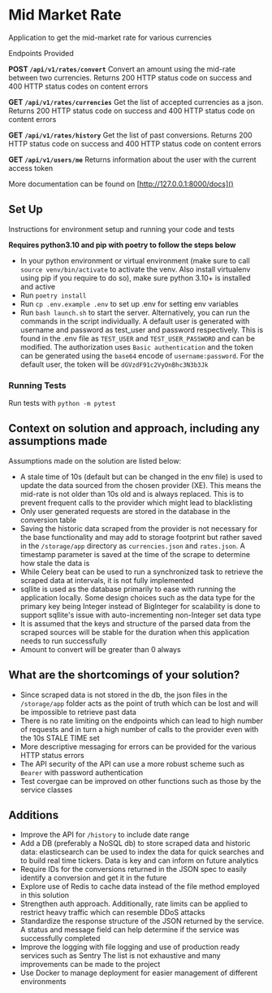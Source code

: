 # Mid Market Rate

Application to get the mid-market rate for various currencies

Endpoints Provided

**POST `/api/v1/rates/convert`** Convert an amount using the mid-rate between two currencies. Returns 200 HTTP status
code on success and 400 HTTP status codes on content errors

**GET `/api/v1/rates/currencies`** Get the list of accepted currencies as a json. Returns 200 HTTP status code on
success and 400 HTTP status code on content errors

**GET `/api/v1/rates/history`** Get the list of past conversions. Returns 200 HTTP status code on success and 400 HTTP
status code on content errors

**GET `/api/v1/users/me`** Returns information about the user with the current access token

More documentation can be found on [http://127.0.0.1:8000/docs]()

## Set Up

Instructions for environment setup and running your code and tests

**Requires python3.10 and pip with poetry to follow the steps below**

- In your python environment or virtual environment (make sure to call `source venv/bin/activate` to activate the venv.
  Also install virtualenv using pip if you require to do so), make sure python 3.10+ is installed and active
- Run `poetry install`
- Run `cp .env.example .env` to set up .env for setting env variables
- Run `bash launch.sh` to start the server. Alternatively, you can run the commands in the script individually.
  A default user is generated with username and password as test_user and password respectively. This is found in the
  .env file as `TEST_USER` and `TEST_USER_PASSWORD` and can be modified. The authorization uses `Basic authentication`
  and the token can be generated using the `base64` encode of `username:password`. For the default user, the token will
  be `dGVzdF91c2VyOnBhc3N3b3Jk`

### Running Tests

Run tests with `python -m pytest`

## Context on solution and approach, including any assumptions made

Assumptions made on the solution are listed below:

- A stale time of 10s (default but can be changed in the env file) is used to update the data sourced from the chosen
  provider (XE). This means the mid-rate is not older than 10s old and is always replaced. This is to prevent frequent
  calls to the provider which might lead to blacklisting
- Only user generated requests are stored in the database in the conversion table
- Saving the historic data scraped from the provider is not necessary for the base functionality and may add to storage
  footprint but rather saved in the `/storage/app` directory as `currencies.json` and `rates.json`. A timestamp
  parameter is saved at the time of the scrape to determine how stale the data is
- While Celery beat can be used to run a synchronized task to retrieve the scraped data at intervals, it is not fully
  implemented
- sqllite is used as the database primarily to ease with running the application locally. Some design choices such as
  the data type for the primary key being Integer instead of BigInteger for scalability is done to support sqllite's
  issue with auto-incrementing non-Integer set data type
- It is assumed that the keys and structure of the parsed data from the scraped sources will be stable for the duration
  when this application needs to run successfully
- Amount to convert will be greater than 0 always

## What are the shortcomings of your solution?

- Since scraped data is not stored in the db, the json files in the `/storage/app` folder acts as the point of truth
  which can be lost and will be impossible to retrieve past data
- There is no rate limiting on the endpoints which can lead to high number of requests and in turn a high number of
  calls to the provider even with the 10s STALE TIME set
- More descriptive messaging for errors can be provided for the various HTTP status errors
- The API security of the API can use a more robust scheme such as `Bearer` with password authentication
- Test covergae can be improved on other functions such as those by the service classes

## Additions

- Improve the API for `/history` to include date range
- Add a DB (preferably a NoSQL db) to store scraped data and historic data: elasticsearch can be used to index the data
  for quick searches and to build real time tickers. Data is key and can inform on future analytics
- Require IDs for the conversions returned in the JSON spec to easily identify a conversion and get it in the future
- Explore use of Redis to cache data instead of the file method employed in this solution
- Strengthen auth approach. Additionally, rate limits can be applied to restrict
  heavy traffic which can resemble DDoS attacks
- Standardize the response structure of the JSON returned by the service. A status and message field can help determine
  if the service was successfully completed
- Improve the logging with file logging and use of production ready services such as Sentry
  The list is not exhaustive and many improvements can be made to the project
- Use Docker to manage deployment for easier management of different environments